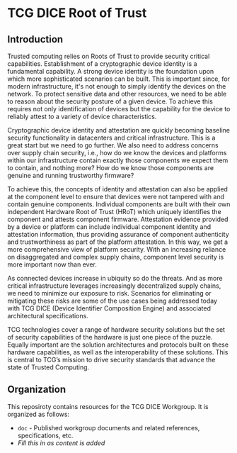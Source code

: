 # TCG DICE Root of Trust
## Introduction
Trusted computing relies on Roots of Trust to provide security critical capabilities.  Establishment of a cryptographic device identity is a fundamental capability.  A strong device identity is the foundation upon which more sophisticated scenarios can be built.  This is important since, for modern infrastructure, it's not enough to simply identify the devices on the network.  To protect sensitive data and other resources, we need to be able to reason about the security posture of a given device.  To achieve this requires not only identification of devices but the capability for the device to reliably attest to a variety of device characteristics.

Cryptographic device identity and attestation are quickly becoming baseline security functionality in datacenters and critical infrastructure.  This is a great start but we need to go further.  We also need to address concerns over supply chain security, i.e., how do we know the devices and platforms within our infrastructure contain exactly those components we expect them to contain, and nothing more?  How do we know those components are genuine and running trustworthy firmware?

To achieve this, the concepts of identity and attestation can also be applied at the component level to ensure that devices were not tampered with and contain genuine components.  Individual components are built with their own independent Hardware Root of Trust (HRoT) which uniquely identifies the component and attests component firmware.  Attestation evidence provided by a device or platform can include individual component identity and attestation information, thus providing assurance of component authenticity and trustworthiness as part of the platform attestation.  In this way, we get a more comprehensive view of platform security.  With an increasing reliance on disaggregated and complex supply chains, component level security is more important now than ever.

As connected devices increase in ubiquity so do the threats.  And as more critical infrastructure leverages increasingly decentralized supply chains, we need to minimize our exposure to risk.  Scenarios for eliminating or mitigating these risks are some of the use cases being addressed today with TCG DICE (Device Identifier Composition Engine) and associated architectural specifications.  

TCG technologies cover a range of hardware security solutions but the set of security capabilities of the hardware is just one piece of the puzzle.  Equally important are the solution architectures and protocols built on these hardware capabilities, as well as the interoperability of these solutions.  This is central to TCG’s mission to drive security standards that advance the state of Trusted Computing.

## Organization
This reposiroty contains resources for the TCG DICE Workgroup.  It is organized as follows:
- `doc` - Published workgroup documents and related references, specifications, etc.
- *Fill this in as content is added*
